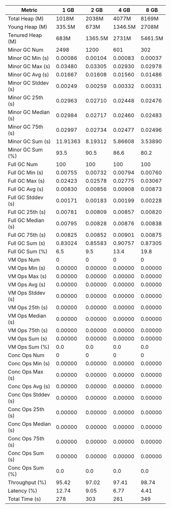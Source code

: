 | Metric | 1 GB | 2 GB | 4 GB | 8 GB |
|------|----|----|----|----|
| Total Heap (M) | 1018M | 2038M | 4077M | 8169M |
| Young Heap (M) | 335.5M | 673M | 1346.5M | 2708M |
| Tenured Heap (M) | 683M | 1365.5M | 2731M | 5461.5M |
| Minor GC Num | 2498 | 1200 | 601 | 302 |
| Minor GC Min (s) | 0.00086 | 0.00104 | 0.00083 | 0.00037 |
| Minor GC Max (s) | 0.03480 | 0.03305 | 0.02930 | 0.02978 |
| Minor GC Avg (s) | 0.01667 | 0.01608 | 0.01560 | 0.01486 |
| Minor GC Stddev (s) | 0.00249 | 0.00259 | 0.00332 | 0.00331 |
| Minor GC 25th (s) | 0.02963 | 0.02710 | 0.02448 | 0.02476 |
| Minor GC Median (s) | 0.02984 | 0.02717 | 0.02460 | 0.02483 |
| Minor GC 75th (s) | 0.02997 | 0.02734 | 0.02477 | 0.02496 |
| Minor GC Sum (s) | 11.91363 | 8.19312 | 5.86608 | 3.53890 |
| Minor GC Sum (%) | 93.5 | 90.5 | 86.6 | 80.2 |
| Full GC Num | 100 | 100 | 100 | 100 |
| Full GC Min (s) | 0.00755 | 0.00732 | 0.00794 | 0.00760 |
| Full GC Max (s) | 0.02423 | 0.02578 | 0.02775 | 0.03067 |
| Full GC Avg (s) | 0.00830 | 0.00856 | 0.00908 | 0.00873 |
| Full GC Stddev (s) | 0.00171 | 0.00183 | 0.00199 | 0.00228 |
| Full GC 25th (s) | 0.00781 | 0.00809 | 0.00857 | 0.00820 |
| Full GC Median (s) | 0.00795 | 0.00828 | 0.00876 | 0.00838 |
| Full GC 75th (s) | 0.00825 | 0.00852 | 0.00901 | 0.00875 |
| Full GC Sum (s) | 0.83024 | 0.85583 | 0.90757 | 0.87305 |
| Full GC Sum (%) | 6.5 | 9.5 | 13.4 | 19.8 |
| VM Ops Num | 0 | 0 | 0 | 0 |
| VM Ops Min (s) | 0.00000 | 0.00000 | 0.00000 | 0.00000 |
| VM Ops Max (s) | 0.00000 | 0.00000 | 0.00000 | 0.00000 |
| VM Ops Avg (s) | 0.00000 | 0.00000 | 0.00000 | 0.00000 |
| VM Ops Stddev (s) | 0.00000 | 0.00000 | 0.00000 | 0.00000 |
| VM Ops 25th (s) | 0.00000 | 0.00000 | 0.00000 | 0.00000 |
| VM Ops Median (s) | 0.00000 | 0.00000 | 0.00000 | 0.00000 |
| VM Ops 75th (s) | 0.00000 | 0.00000 | 0.00000 | 0.00000 |
| VM Ops Sum (s) | 0.00000 | 0.00000 | 0.00000 | 0.00000 |
| VM Ops Sum (%) | 0.0 | 0.0 | 0.0 | 0.0 |
| Conc Ops Num | 0 | 0 | 0 | 0 |
| Conc Ops Min (s) | 0.00000 | 0.00000 | 0.00000 | 0.00000 |
| Conc Ops Max (s) | 0.00000 | 0.00000 | 0.00000 | 0.00000 |
| Conc Ops Avg (s) | 0.00000 | 0.00000 | 0.00000 | 0.00000 |
| Conc Ops Stddev (s) | 0.00000 | 0.00000 | 0.00000 | 0.00000 |
| Conc Ops 25th (s) | 0.00000 | 0.00000 | 0.00000 | 0.00000 |
| Conc Ops Median (s) | 0.00000 | 0.00000 | 0.00000 | 0.00000 |
| Conc Ops 75th (s) | 0.00000 | 0.00000 | 0.00000 | 0.00000 |
| Conc Ops Sum (s) | 0.00000 | 0.00000 | 0.00000 | 0.00000 |
| Conc Ops Sum (%) | 0.0 | 0.0 | 0.0 | 0.0 |
| Throughput (%) | 95.42 | 97.02 | 97.41 | 98.74 |
| Latency (%) | 12.74 | 9.05 | 6.77 | 4.41 |
| Total Time (s) | 278 | 303 | 261 | 349 |
